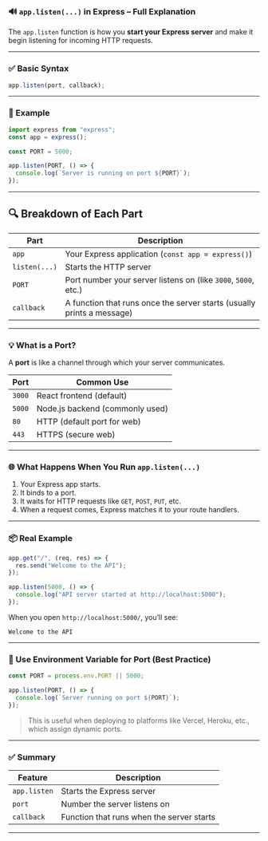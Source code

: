 ### 🔊 `app.listen(...)` in Express – Full Explanation

The `app.listen` function is how you **start your Express server** and make it begin listening for incoming HTTP requests.

---

### ✅ Basic Syntax

```js
app.listen(port, callback);
```

---

### 📘 Example

```js
import express from "express";
const app = express();

const PORT = 5000;

app.listen(PORT, () => {
  console.log(`Server is running on port ${PORT}`);
});
```

---

## 🔍 Breakdown of Each Part

| Part          | Description                                                            |
| ------------- | ---------------------------------------------------------------------- |
| `app`         | Your Express application (`const app = express()`)                     |
| `listen(...)` | Starts the HTTP server                                                 |
| `PORT`        | Port number your server listens on (like `3000`, `5000`, etc.)         |
| `callback`    | A function that runs once the server starts (usually prints a message) |

---

### 💡 What is a Port?

A **port** is like a channel through which your server communicates.

| Port   | Common Use                      |
| ------ | ------------------------------- |
| `3000` | React frontend (default)        |
| `5000` | Node.js backend (commonly used) |
| `80`   | HTTP (default port for web)     |
| `443`  | HTTPS (secure web)              |

---

### 🌐 What Happens When You Run `app.listen(...)`

1. Your Express app starts.
2. It binds to a port.
3. It waits for HTTP requests like `GET`, `POST`, `PUT`, etc.
4. When a request comes, Express matches it to your route handlers.

---

### 📦 Real Example

```js
app.get("/", (req, res) => {
  res.send("Welcome to the API");
});

app.listen(5000, () => {
  console.log("API server started at http://localhost:5000");
});
```

When you open `http://localhost:5000/`, you’ll see:

```
Welcome to the API
```

---

### 🔁 Use Environment Variable for Port (Best Practice)

```js
const PORT = process.env.PORT || 5000;

app.listen(PORT, () => {
  console.log(`Server running on port ${PORT}`);
});
```

> This is useful when deploying to platforms like Vercel, Heroku, etc., which assign dynamic ports.

---

### ✅ Summary

| Feature      | Description                               |
| ------------ | ----------------------------------------- |
| `app.listen` | Starts the Express server                 |
| `port`       | Number the server listens on              |
| `callback`   | Function that runs when the server starts |

---

